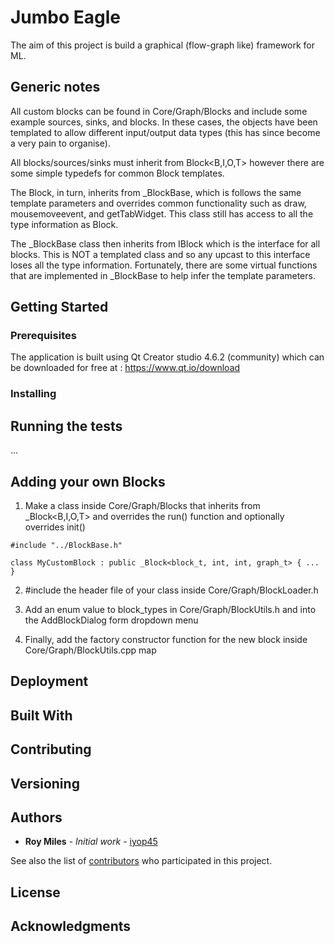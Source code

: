# Jumbo Eagle

The aim of this project is build a graphical (flow-graph like) framework for ML.

## Generic notes

All custom blocks can be found in Core/Graph/Blocks and include some example sources, sinks, and blocks. 
In these cases, the objects have been templated to allow different input/output data types (this has since become a very pain to organise).

All blocks/sources/sinks must inherit from Block<B,I,O,T> however there are some simple typedefs for common Block templates.

The Block, in turn, inherits from \_BlockBase, which is follows the same template parameters and overrides common functionality such as draw, mousemoveevent, and getTabWidget. This class still has access to all the type information as Block.

The \_BlockBase class then inherits from IBlock which is the interface for all blocks. This is NOT a templated class and so any upcast to this interface loses all the type information. Fortunately, there are some virtual functions that are implemented in \_BlockBase to help infer the template parameters.

## Getting Started

### Prerequisites

The application is built using Qt Creator studio 4.6.2 (community) which can be downloaded for free at : https://www.qt.io/download

### Installing

## Running the tests

...

## Adding your own Blocks

1. Make a class inside Core/Graph/Blocks that inherits from _Block<B,I,O,T> and overrides the run() function and optionally overrides init()

```
#include "../BlockBase.h"

class MyCustomBlock : public _Block<block_t, int, int, graph_t> { ... }
```

2. #include the header file of your class inside Core/Graph/BlockLoader.h

3. Add an enum value to block_types in Core/Graph/BlockUtils.h and into the AddBlockDialog form dropdown menu 

4. Finally, add the factory constructor function for the new block inside Core/Graph/BlockUtils.cpp map

## Deployment

## Built With

## Contributing

## Versioning

## Authors

* **Roy Miles** - *Initial work* - [iyop45](https://github.com/iyop45)

See also the list of [contributors](https://github.com/JumboEagle/contributors) who participated in this project.

## License

## Acknowledgments